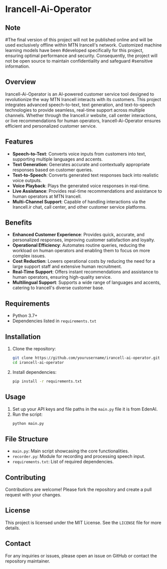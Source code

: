 # Irancell-Ai-Operator

## Note
#The final version of this project will not be published online and will be used exclusively offline within MTN Irancell's network. Customized machine learning models have been #developed specifically for this project, ensuring optimal performance and security. Consequently, the project will not be open source to maintain confidentiality and safeguard #sensitive information.

## Overview
Irancell-Ai-Operator is an AI-powered customer service tool designed to revolutionize the way MTN Irancell interacts with its customers. This project integrates advanced speech-to-text, text generation, and text-to-speech technologies to provide seamless, real-time support across multiple channels. Whether through the Irancell.ir website, call center interactions, or live recommendations for human operators, Irancell-Ai-Operator ensures efficient and personalized customer service.

## Features
- **Speech-to-Text**: Converts voice inputs from customers into text, supporting multiple languages and accents.
- **Text Generation**: Generates accurate and contextually appropriate responses based on customer queries.
- **Text-to-Speech**: Converts generated text responses back into realistic voice outputs.
- **Voice Playback**: Plays the generated voice responses in real-time.
- **Live Assistance**: Provides real-time recommendations and assistance to human operators at MTN Irancell.
- **Multi-Channel Support**: Capable of handling interactions via the Irancell.ir chat, call center, and other customer service platforms.

## Benefits
- **Enhanced Customer Experience**: Provides quick, accurate, and personalized responses, improving customer satisfaction and loyalty.
- **Operational Efficiency**: Automates routine queries, reducing the workload on human operators and enabling them to focus on more complex issues.
- **Cost Reduction**: Lowers operational costs by reducing the need for a large support staff and extensive human recruitment.
- **Real-Time Support**: Offers instant recommendations and assistance to human operators, ensuring high-quality service.
- **Multilingual Support**: Supports a wide range of languages and accents, catering to Irancell's diverse customer base.

## Requirements
- Python 3.7+
- Dependencies listed in `requirements.txt`

## Installation
1. Clone the repository:
   ```bash
   git clone https://github.com/yourusername/irancell-ai-operator.git
   cd irancell-ai-operator
   ```

2. Install dependencies:
   ```bash
   pip install -r requirements.txt
   ```

## Usage
1. Set up your API keys and file paths in the `main.py` file it is from EdenAI.
2. Run the script:
   ```bash
   python main.py
   ```

## File Structure
- `main.py`: Main script showcasing the core functionalities.
- `recorder.py`: Module for recording and processing speech input.
- `requirements.txt`: List of required dependencies.

## Contributing
Contributions are welcome! Please fork the repository and create a pull request with your changes.

## License
This project is licensed under the MIT License. See the `LICENSE` file for more details.

## Contact
For any inquiries or issues, please open an issue on GitHub or contact the repository maintainer.
